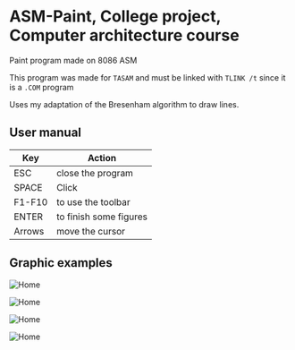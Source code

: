 # ASM-Paint, College project, Computer architecture course  

Paint program made on 8086 ASM

This program was made for `TASAM` and must be linked with `TLINK /t`  since it is a `.COM` program 

Uses my adaptation of the Bresenham algorithm to draw lines.

## User manual
 
| Key | Action |
|--|--|
|ESC | close the program |
| SPACE | Click |
| F1-F10 | to use the toolbar |
| ENTER | to finish some figures |
| Arrows | move the cursor|

## Graphic examples
![Home](https://i.imgur.com/tVtrQl2.png)

![Home](https://i.imgur.com/UGyX7qv.png)

![Home](https://i.imgur.com/VVDaCKM.png)

![Home](https://i.imgur.com/CXEm2gz.png)

